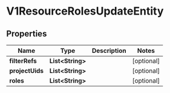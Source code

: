 # V1ResourceRolesUpdateEntity

## Properties
Name | Type | Description | Notes
------------ | ------------- | ------------- | -------------
**filterRefs** | **List&lt;String&gt;** |  |  [optional]
**projectUids** | **List&lt;String&gt;** |  |  [optional]
**roles** | **List&lt;String&gt;** |  |  [optional]
